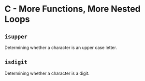 # C - More Functions, More Nested Loops

## `isupper`
Determining whether a character is an upper case letter.

## `isdigit`
Determining whether a character is a digit.

